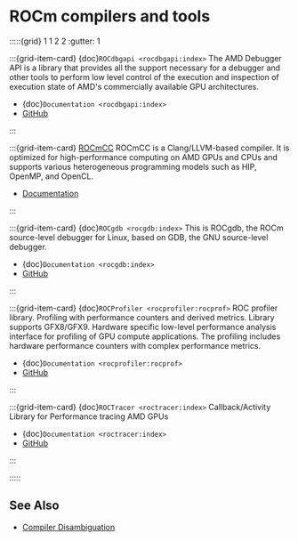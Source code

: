 # ROCm compilers and tools

:::::{grid} 1 1 2 2
:gutter: 1

:::{grid-item-card} {doc}`ROCdbgapi <rocdbgapi:index>`
The AMD Debugger API is a library that provides all the support necessary for a
debugger and other tools to perform low level control of the execution and
inspection of execution state of AMD's commercially available GPU architectures.

- {doc}`Documentation <rocdbgapi:index>`
- [GitHub](https://github.com/ROCm-Developer-Tools/ROCdbgapi/)

:::

:::{grid-item-card} [ROCmCC](../rocmcc/rocmcc)
ROCmCC is a Clang/LLVM-based compiler. It is optimized for high-performance
computing on AMD GPUs and CPUs and supports various heterogeneous programming
models such as HIP, OpenMP, and OpenCL.

- [Documentation](../rocmcc/rocmcc)

:::

:::{grid-item-card} {doc}`ROCgdb <rocgdb:index>`
This is ROCgdb, the ROCm source-level debugger for Linux, based on GDB, the GNU source-level debugger.

- {doc}`Documentation <rocgdb:index>`
- [GitHub](https://github.com/ROCm-Developer-Tools/ROCgdb/)

:::

:::{grid-item-card} {doc}`ROCProfiler <rocprofiler:rocprof>`
ROC profiler library. Profiling with performance counters and derived metrics. Library supports GFX8/GFX9. Hardware specific low-level performance analysis interface for profiling of GPU compute applications. The profiling includes hardware performance counters with complex performance metrics.

- {doc}`Documentation <rocprofiler:rocprof>`
- [GitHub](https://github.com/ROCm-Developer-Tools/rocprofiler/)

:::

:::{grid-item-card} {doc}`ROCTracer <roctracer:index>`
Callback/Activity Library for Performance tracing AMD GPUs

- {doc}`Documentation <roctracer:index>`
- [GitHub](https://github.com/ROCm-Developer-Tools/roctracer)

:::

:::::

## See Also

- [Compiler Disambiguation](../../conceptual/compiler_disambiguation.md)
